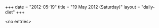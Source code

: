 +++
date = "2012-05-19"
title = "19 May 2012 (Saturday)"
layout = "daily-diet"
+++


\<no entries\>

